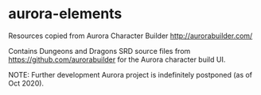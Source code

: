 # aurora-elements
Resources copied from Aurora Character Builder http://aurorabuilder.com/

Contains Dungeons and Dragons SRD source files from https://github.com/aurorabuilder for the Aurora character build UI.

NOTE: Further development Aurora project is indefinitely postponed (as of Oct 2020).